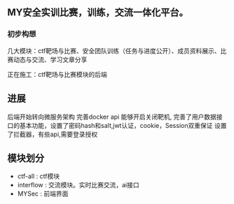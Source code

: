 ## MY安全实训比赛，训练，交流一体化平台。

### 初步构想

几大模块：ctf靶场与比赛、安全团队训练（任务与进度公开）、成员资料展示、比赛动态与交流、学习文章分享

正在施工：ctf靶场与比赛模块的后端

## 进展
后端开始转向微服务架构
完善docker api 能够开启关闭靶机,
完善了用户数据接口的基本功能，设置了密码hash和salt,jwt认证，cookie，Session双重保证
设置了拦截器，有些api,需要登录授权


## 模块划分
- ctf-all : ctf模块
- interflow : 交流模块。实时比赛交流，ai接口
- MYSec : 前端界面